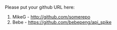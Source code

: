 Please put your github URL here:

1. MikeG - http://github.com/somerepo
1. Bebe - https://github.com/bebepeng/api_spike
